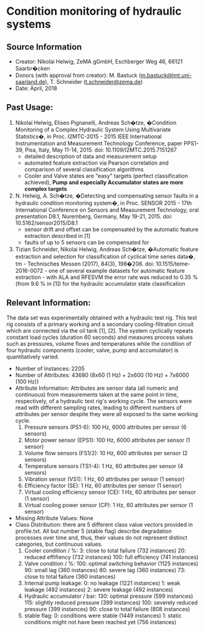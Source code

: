 # Condition monitoring of hydraulic systems

## Source Information
   - Creator: Nikolai Helwig, ZeMA gGmbH, Eschberger Weg 46, 66121 Saarbr�cken
   - Donors (with approval from creator): M. Bastuck (m.bastuck@lmt.uni-saarland.de), T. Schneider (t.schneider@zema.de)
   - Date: April, 2018
 
## Past Usage:
   1. Nikolai Helwig, Eliseo Pignanelli, Andreas Sch�tze, �Condition Monitoring of a Complex Hydraulic System Using Multivariate Statistics�, in Proc. I2MTC-2015 - 2015 IEEE International Instrumentation and Measurement Technology Conference, paper PPS1-39, Pisa, Italy, May 11-14, 2015. doi: 10.1109/I2MTC.2015.7151267
      - detailed description of data and measurement setup
      - automated feature extraction via Pearson correlation and comparison of several classification algorithms
      - Cooler and Valve states are "easy" targets (perfect classification achieved), **Pump and especially Accumulator states are more complex targets**
   1. N. Helwig, A. Sch�tze, �Detecting and compensating sensor faults in a hydraulic condition monitoring system�, in Proc. SENSOR 2015 - 17th International Conference on Sensors and Measurement Technology, oral presentation D8.1, Nuremberg, Germany, May 19-21, 2015. doi: 10.5162/sensor2015/D8.1
      - sensor drift and offset can be compensated by the automatic feature extraction described in [1]
      - faults of up to 5 sensors can be compensated for
   1.  Tizian Schneider, Nikolai Helwig, Andreas Sch�tze, �Automatic feature extraction and selection for classification of cyclical time series data�, tm - Technisches Messen (2017), 84(3), 198�206. doi: 10.1515/teme-2016-0072
      - one of several example datasets for automatic feature extraction
      - with ALA and RFESVM the error rate was reduced to 0.35 % (from 9.6 % in [1]) for the hydraulic accumulator state classification

## Relevant Information:
   The data set was experimentally obtained with a hydraulic test rig. This test rig consists of a primary working and a secondary cooling-filtration circuit which are connected via the oil tank [1], [2]. The system cyclically repeats constant load cycles (duration 60 seconds) and measures process values such as pressures, volume flows and temperatures while the condition of four hydraulic components (cooler, valve, pump and accumulator) is quantitatively varied.

   - Number of Instances: 2205
   - Number of Attributes: 43680 (8x60 (1 Hz) + 2x600 (10 Hz) + 7x6000 (100 Hz))
   - Attribute Information:
   Attributes are sensor data (all numeric and continuous) from measurements taken at the same point in time, respectively, of a hydraulic test rig's working cycle.
   The sensors were read with different sampling rates, leading to different numbers of attributes per sensor despite they were all exposed to the same working cycle.
      1. Pressure sensors (PS1-6): 100 Hz, 6000 attributes per sensor (6 sensors)
      1. Motor power sensor (EPS1): 100 Hz, 6000 attributes per sensor (1 sensor)
      1. Volume flow sensors (FS1/2): 10 Hz, 600 attributes per sensor (2 sensors)
      1. Temperature sensors (TS1-4): 1 Hz, 60 attributes per sensor (4 sensors)
      1. Vibration sensor (VS1): 1 Hz, 60 attributes per sensor (1 sensor)
      1. Efficiency factor (SE): 1 Hz, 60 attributes per sensor (1 sensor)
      1. Virtual cooling efficiency sensor (CE): 1 Hz, 60 attributes per sensor (1 sensor)
      1. Virtual cooling power sensor (CP): 1 Hz, 60 attributes per sensor (1 sensor)
   - Missing Attribute Values: None
   - Class Distribution:
   there are 5 different class value vectors provided in profile.txt.
   All but number 5 (stable flag) describe degradation processes over time and, thus, their values do not represent distinct categories, but continuous values.
      1. Cooler condition / %:
         3: close to total failure (732 instances)
         20: reduced effifiency (732 instances)
         100: full efficiency (741 instances)
      1. Valve condition / %:
         100: optimal switching behavior (1125 instances)
         90: small lag (360 instances)
         80: severe lag (360 instances)
         73: close to total failure (360 instances)
      1. Internal pump leakage:
         0: no leakage (1221 instances)
         1: weak leakage (492 instances)
         2: severe leakage (492 instances)
      1. Hydraulic accumulator / bar:
         130: optimal pressure (599 instances)
         115: slightly reduced pressure (399 instances)
         100: severely reduced pressure (399 instances)
         90: close to total failure (808 instances)
      1. stable flag:
         0: conditions were stable (1449 instances)
         1: static conditions might not have been reached yet (756 instances)
